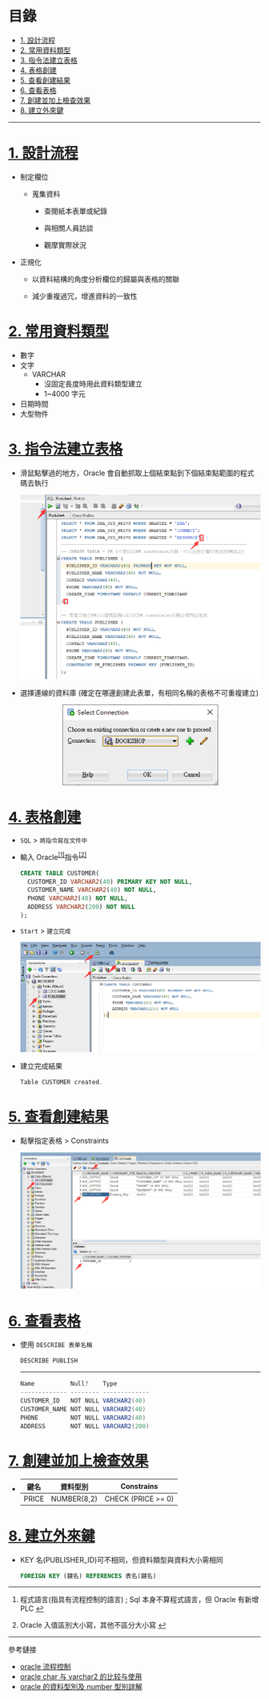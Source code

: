 <h1 id="top">目錄</h1>

- [1. 設計流程](#s1)
- [2. 常用資料類型](#s2)
- [3. 指令法建立表格](#s3)
- [4. 表格創建](#s4)
- [5. 查看創建結果](#s5)
- [6. 查看表格](#s6)
- [7. 創建並加上檢查效果](#s7)
- [8. 建立外來鍵](#s8)

---

# <a id="s1" class="md-title" href="#top">1. 設計流程</a>

- 制定欄位

  - 蒐集資料

    - 查閱紙本表單或紀錄

    - 與相關人員訪談

    - 觀摩實際狀況

- 正規化

  - 以資料結構的角度分析欄位的歸屬與表格的關聯

  - 減少重複過冗，增進資料的一致性

# <a id="s2" class="md-title" href="#top">2. 常用資料類型</a>

- 數字
- 文字
  - VARCHAR
    - 沒固定長度時用此資料類型建立
    - 1~4000 字元
- 日期時間
- 大型物件

# <a id="s3" class="md-title" href="#top">3. 指令法建立表格</a>

- 滑鼠點擊過的地方，Oracle 會自動抓取上個結束點到下個結束點範圍的程式碼去執行

  <div style="text-align:center">
    <img src="./image/0-2_39.png">
  </div>

- 選擇連線的資料庫 (確定在哪邊創建此表單，有相同名稱的表格不可重複建立)

  <div style="text-align:center">
    <img src="./image/0-2_40.png">
  </div>

# <a id="s4" class="md-title" href="#top">4. 表格創建</a>

- `SQL` > `將指令寫在文件中`

- 輸入 Oracle<sup class="footnote-ref"><a href="#fn1" id="fnref1">[1]</a></sup>指令<sup class="footnote-ref"><a href="#fn2" id="fnref2">[2]</a></sup>

  ```sql
  CREATE TABLE CUSTOMER(
    CUSTOMER_ID VARCHAR2(40) PRIMARY KEY NOT NULL,
    CUSTOMER_NAME VARCHAR2(40) NOT NULL,
    PHONE VARCHAR2(40) NOT NULL,
    ADDRESS VARCHAR2(200) NOT NULL
  );
  ```

- `Start` > `建立完成`

  <div style="text-align:center">
    <img src="./image/0-2_41.png">
  </div>

- 建立完成結果

  ```cs
  Table CUSTOMER created.
  ```

# <a id="s5" class="md-title" href="#top">5. 查看創建結果</a>

- 點擊指定表格 > Constraints

  <div style="text-align:center">
    <img src="./image/0-2_42.png">
  </div>

# <a id="s6" class="md-title" href="#top">6. 查看表格</a>

- 使用 `DESCRIBE 表單名稱`

  ```SQL
  DESCRIBE PUBLISH
  ```

  ***

  ```cs
  Name          Null?    Type
  ------------- -------- -------------
  CUSTOMER_ID   NOT NULL VARCHAR2(40)
  CUSTOMER_NAME NOT NULL VARCHAR2(40)
  PHONE         NOT NULL VARCHAR2(40)
  ADDRESS       NOT NULL VARCHAR2(200)
  ```

# <a id="s7" class="md-title" href="#top">7. 創建並加上檢查效果</a>

- <table>
  <thead>
  <tr>
  <th style="text-align:center">鍵名</th>
  <th style="text-align:center">資料型別</th>
  <th style="text-align:center">Constrains</th>
  </tr>
  </thead>
  <tbody>
  <tr>
  <td style="text-align:center">PRICE</td>
  <td style="text-align:center">NUMBER(8,2)</td>
  <td style="text-align:center">CHECK (PRICE &gt;= 0)</td>
  </tr>
  </tbody>
  </table>

# <a id="s8" class="md-title" href="#top">8. 建立外來鍵</a>

- KEY 名(PUBLISHER_ID)可不相同，但資料類型與資料大小需相同

  ```sql
  FOREIGN KEY (鍵名) REFERENCES 表名(鍵名)
  ```

---

<section class="footnotes">
<ol class="footnotes-list">
<li id="fn1" class="footnote-item"><p>程式語言(指具有流程控制的語言) ; Sql 本身不算程式語言，但 Oracle 有新增 PLC <a href="#fnref1" class="footnote-backref">↩︎</a></p>
</li>
<li id="fn2" class="footnote-item"><p>Oracle 入值區別大小寫，其他不區分大小寫 <a href="#fnref2" class="footnote-backref">↩︎</a></p>
</li>
</ol>
</section>

---

參考鏈接

- [oracle 流程控制](https://www.itread01.com/content/1541222404.html)
- [oracle char 与 varchar2 的比较与使用](https://blog.csdn.net/IndexMan/article/details/7758909)
- [oracle 的資料型別及 number 型別詳解](https://www.itread01.com/content/1548889930.html)
